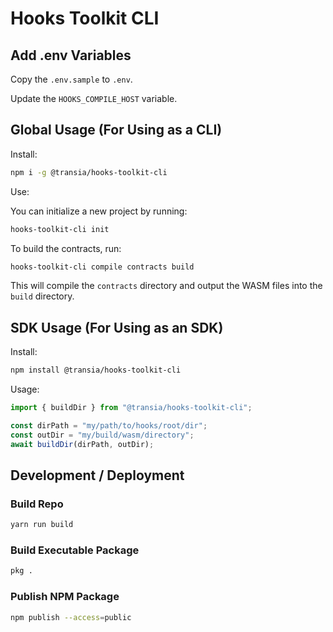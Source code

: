 # Hooks Toolkit CLI

## Add .env Variables

Copy the `.env.sample` to `.env`.

Update the `HOOKS_COMPILE_HOST` variable.

## Global Usage (For Using as a CLI)

Install:

```bash
npm i -g @transia/hooks-toolkit-cli
```

Use:

You can initialize a new project by running:

```bash
hooks-toolkit-cli init
```
To build the contracts, run:

```bash
hooks-toolkit-cli compile contracts build
```

This will compile the `contracts` directory and output the WASM files into the `build` directory.

## SDK Usage (For Using as an SDK)

Install:

```bash
npm install @transia/hooks-toolkit-cli
```

Usage:

```javascript
import { buildDir } from "@transia/hooks-toolkit-cli";

const dirPath = "my/path/to/hooks/root/dir";
const outDir = "my/build/wasm/directory";
await buildDir(dirPath, outDir);
```

## Development / Deployment

### Build Repo

```bash
yarn run build
```

### Build Executable Package

```bash
pkg .
```

### Publish NPM Package

```bash
npm publish --access=public
```